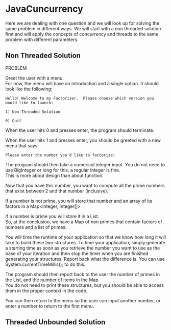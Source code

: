 # JavaCuncurrency

Here we are dealing with one question and we will look up for solving the same problem in different ways.
We will start with a non threaded solution first and will apply the concepts of concurrency and threads to the same problem with different parameters.

## Non Threaded Solution

PROBLEM

Greet the user with a menu.  
For now, the menu will have an introduction and a single option. It should look like the following:

```
Hello! Welcome to my Factorizer.  Please choose which version you would like to launch:

1) Non-Threaded Solution

0) Quit
```
When the user hits 0 and presses enter, the program should terminate.

When the user hits 1 and presses enter, you should be greeted with a new menu that says:

`Please enter the number you'd like to factorize:`

The program should then take a numerical integer input.  You do not need to use BigInteger or long for this, a regular integer is fine.  
This is more about design than about function.

Now that you have this number, you want to compute all the prime numbers that exist between 2 and that number (inclusive).

If a number is not prime, you will store that number and an array of its factors in a Map<Integer, Integer[]>


If a number is prime you will store it in a List<Integer>.  
So, at the conclusion, we have a Map of non primes that contain factors of numbers and a list of primes.

You will time the runtime of your application so that we know how long it will take to build these two structures. 
To time your application, simply generate a starting time as soon as you retrieve the number you want to use as the base of your iteration and then stop the timer when you are finished generating your structures.  Report back what the difference is. You can use System.currentTimeMillis(); to do this.

The program should then report back to the user the number of primes in the List, and the number of items in the Map.  
You do not need to print these structures, but you should be able to access them in the proper context in the code.


You can then return to the menu so the user can input another number, or enter a number to return to the first menu.

## Threaded Unbounded Solution

